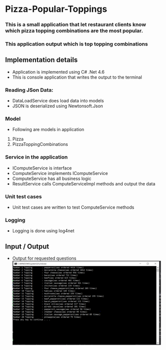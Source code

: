 # Pizza-Popular-Toppings

### This is a small application that let restaurant clients know which pizza topping combinations are the most popular.
### This application output which is top topping combinations 

## Implementation details

* Application is implemented using C# .Net 4.6
* This is console application that writes the output to the terminal 

### Reading JSon Data:

* DataLoadService does load data into models 
* JSON is deserialized using Newtonsoft.Json

### Model 

* Following are models in application
1) Pizza
2) PizzaToppingCombinations


### Service in the application

*  IComputeService is interface 
*  ComputeService implements IComputeService 
*  ComputeService has all business logic 
*  ResultService calls ComputeServiceImpl methods and output the data


### Unit test cases 

* Unit test cases are written to test ComputeService  methods 

### Logging 

* Logging is done using log4net

## Input / Output

* Output for requested questions 
![](https://github.com/pallavidesai/Pizza-Popular-Toppings/blob/master/documents/Result.PNG)





